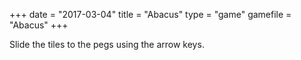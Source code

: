+++
date = "2017-03-04"
title = "Abacus"
type = "game"
gamefile = "Abacus"
+++

Slide the tiles to the pegs using the arrow keys. 